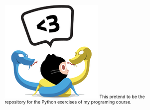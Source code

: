 ![alt tag](./pythocat.png)
This pretend to be the repository for the Python exercises of my programing course.
